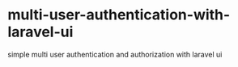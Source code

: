 # multi-user-authentication-with-laravel-ui
simple multi user authentication and authorization with laravel ui 
